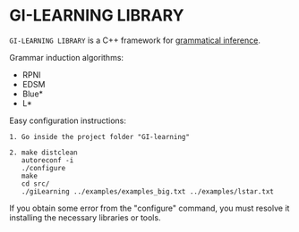 # GI-LEARNING LIBRARY

`GI-LEARNING LIBRARY` is a C++ framework for [grammatical inference](https://en.wikipedia.org/wiki/Grammar_induction).

Grammar induction algorithms:
- RPNI
- EDSM
- Blue*
- L*

Easy configuration instructions:
```
1. Go inside the project folder "GI-learning"

2. make distclean
   autoreconf -i
   ./configure
   make
   cd src/
   ./giLearning ../examples/examples_big.txt ../examples/lstar.txt
```

If you obtain some error from the "configure" command, you must resolve it installing the necessary libraries or tools.
